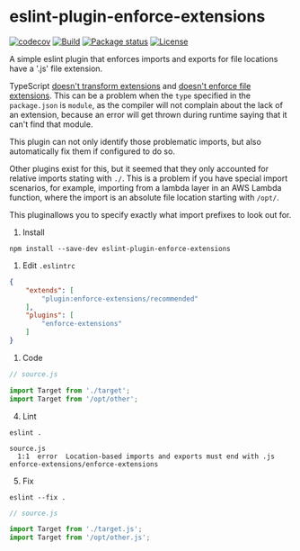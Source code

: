 # eslint-plugin-enforce-extensions

[![codecov](https://codecov.io/gh/SalmonMode/primitive-predicates/branch/main/graph/badge.svg?token=E28MMT0TC6)](https://codecov.io/gh/SalmonMode/eslint-plugin-enforce-extensions)
[![Build](https://github.com/SalmonMode/eslint-plugin-enforce-extensions/actions/workflows/npm-publish.yml/badge.svg)](https://github.com/SalmonMode/eslint-plugin-enforce-extensions/actions/workflows/npm-publish.yml)
[![Package status](https://img.shields.io/npm/v/eslint-plugin-enforce-extensions.svg)](https://www.npmjs.com/package/eslint-plugin-enforce-extensions)
[![License](https://img.shields.io/npm/l/eslint-plugin-enforce-extensions.svg)](https://opensource.org/licenses/MIT)

A simple eslint plugin that enforces imports and exports for file locations have a '.js' file extension.

TypeScript [doesn't transform extensions](https://github.com/microsoft/TypeScript/issues/16577) and [doesn't enforce file extensions](https://github.com/microsoft/TypeScript/issues/42813). This can be a problem when the `type` specified in the `package.json` is `module`, as the compiler will not complain about the lack of an extension, because an error will get thrown during runtime saying that it can't find that module.

This plugin can not only identify those problematic imports, but also automatically fix them if configured to do so.

Other plugins exist for this, but it seemed that they only accounted for relative imports stating with `./`. This is a problem if you have special import scenarios, for example, importing from a lambda layer in an AWS Lambda function, where the import is an absolute file location starting with `/opt/`. 

This pluginallows you to specify exactly what import prefixes to look out for.

1. Install
```shell
npm install --save-dev eslint-plugin-enforce-extensions
```

1. Edit `.eslintrc`
```json
{
    "extends": [
        "plugin:enforce-extensions/recommended"
    ],
    "plugins": [
        "enforce-extensions"
    ]
}
```

1. Code
```js
// source.js

import Target from './target';
import Target from '/opt/other';
```

4. Lint

```shell
eslint .
```
```
source.js
  1:1  error  Location-based imports and exports must end with .js  enforce-extensions/enforce-extensions
```

5. Fix

```shell
eslint --fix .
```
```js
// source.js

import Target from './target.js';
import Target from '/opt/other.js';
```

